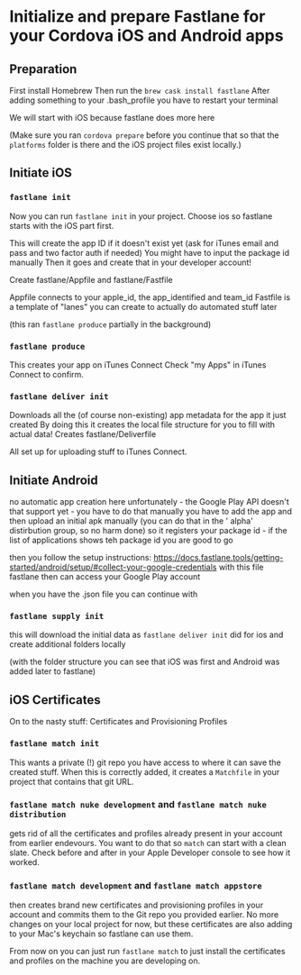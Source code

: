 # Initialize and prepare Fastlane for your Cordova iOS and Android apps


## Preparation

First install Homebrew
Then run the `brew cask install fastlane`
After adding something to your .bash_profile you have to restart your terminal

We will start with iOS because fastlane does more here

(Make sure you ran `cordova prepare` before you continue that so that the `platforms` folder is there and the iOS project files exist locally.)

## Initiate iOS

### `fastlane init`

Now you can run `fastlane init` in your project. Choose ios so fastlane starts with the iOS part first.

This will create the app ID if it doesn't exist yet (ask for iTunes email and pass and two factor auth if needed)
You might have to input the package id manually
Then it goes and create that in your developer account!

Create fastlane/Appfile and fastlane/Fastfile

Appfile connects to your apple_id, the app_identified and team_id
Fastfile is a template of "lanes" you can create to actually do automated stuff later

(this ran `fastlane produce` partially in the background)

### `fastlane produce`

This creates your app on iTunes Connect
Check "my Apps" in iTunes Connect to confirm.

### `fastlane deliver init`

Downloads all the (of course non-existing) app metadata for the app it just created
By doing this it creates the local file structure for you to fill with actual data!
Creates fastlane/Deliverfile

All set up for uploading stuff to iTunes Connect.

## Initiate Android

no automatic app creation here unfortunately - the Google Play API doesn't that support yet - you have to do that manually
you have to add the app and then upload an initial apk manually (you can do that in the ' alpha'  distirbution group, so no harm done) so it registers your package id - if the list of applications shows teh package id you are good to go

then you follow the setup instructions:
https://docs.fastlane.tools/getting-started/android/setup/#collect-your-google-credentials
with this file fastlane then can access your Google Play account

when you have the .json file you can continue with

### `fastlane supply init`

this will download the initial data as `fastlane deliver init` did for ios
and create additional folders locally

(with the folder structure you can see that iOS was first and Android was added later to fastlane)

## iOS Certificates

On to the nasty stuff: Certificates and Provisioning Profiles

### `fastlane match init`

This wants a private (!) git repo you have access to where it can save the created stuff. When this is correctly added, it creates a `Matchfile` in your project that contains that git URL.

### `fastlane match nuke development` and `fastlane match nuke distribution`

gets rid of all the certificates and profiles already present in your account from earlier endevours. You want to do that so `match` can start with a clean slate. Check before and after in your Apple Developer console to see how it worked.

### `fastlane match development` and `fastlane match appstore`

then creates brand new certificates and provisioning profiles in your account and commits them to the Git repo you provided earlier. No more changes on your local project for now, but these certificates are also adding to your Mac's keychain so fastlane can use them.

From now on you can just run `fastlane match` to just install the certificates and profiles on the machine you are developing on.